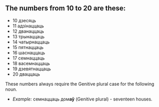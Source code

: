 ## The numbers from 10 to 20 are these:
* 10 дзесяць
* 11 адзінаццаць
* 12 дванаццаць
* 13 трынаццаць
* 14 чатырнаццаць
* 15 пятнаццаць
* 16 шаснаццаць
* 17 семнаццаць
* 18 васемнаццаць
* 19 дзевятнаццаць
* 20 дваццаць

These numbers always require the Genitive plural case for the following noun.

* *Example:* семнаццаць дом**аў** (Genitive plural) - seventeen houses.